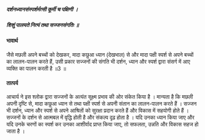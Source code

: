 ##### दर्शनध्यानसंस्पर्शर्मत्सी कूर्मी च पक्षिणी ।
##### शिशुं पालयते नित्यं तथा सज्जनसंगतिः ॥

#### भावार्थ

जैसे मछली अपने बच्चों को देखकर, मादा कछुआ ध्यान (देखभाल) से और मादा पक्षी स्पर्श से अपने बच्चों का लालन-पालन करते हैं, उसी प्रकार सज्जनों की संगति भी दर्शन, ध्यान और स्पर्श द्वारा संसर्ग में आए व्यक्ति का पालन करती है ॥3 ॥

#### तात्पर्य

आचार्य ने इस श्लोक द्वारा सज्जनों के अत्यंत सूक्ष्म प्रभाव की ओर संकेत किया है । मान्यता है कि मछली अपनी दृष्टि से, मादा कछुआ ध्यान से तथा पक्षी स्पर्श से अपनी संतान का लालन-पालन करते हैं । सज्जन भी दर्शन, ध्यान और स्पर्श से अपने आश्रितों को सुरक्षा प्रदान करते हैं और विकास में सहयोगी होते हैं । सज्जनों के दर्शन से आत्मबल में वृद्धि होती है और संकल्प दृढ़ होता है । यदि उनका ध्यान किया जाए और यदि उनके चरणों का स्पर्श कर उनका आशीर्वाद प्राप्त किया जाए, तो सफलता, उन्नति और विकास सहज हो जाता है ।
